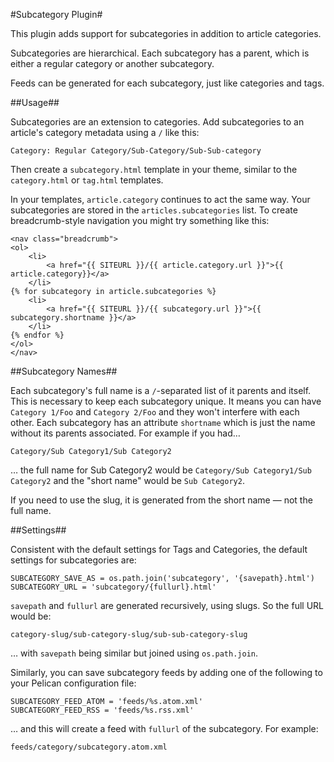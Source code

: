 #Subcategory Plugin#

This plugin adds support for subcategories in addition to article categories.

Subcategories are hierarchical. Each subcategory has a parent, which is either a
regular category or another subcategory.

Feeds can be generated for each subcategory, just like categories and tags.

##Usage##

Subcategories are an extension to categories. Add subcategories to an article's
category metadata using a `/` like this:

    Category: Regular Category/Sub-Category/Sub-Sub-category

Then create a `subcategory.html` template in your theme, similar to the
`category.html` or `tag.html` templates.

In your templates, `article.category` continues to act the same way. Your
subcategories are stored in the `articles.subcategories` list. To create
breadcrumb-style navigation you might try something like this:

    <nav class="breadcrumb">
    <ol>
        <li>
            <a href="{{ SITEURL }}/{{ article.category.url }}">{{ article.category}}</a>
        </li>
    {% for subcategory in article.subcategories %}
        <li>
            <a href="{{ SITEURL }}/{{ subcategory.url }}">{{ subcategory.shortname }}</a>
        </li>
    {% endfor %}
    </ol>
    </nav>

##Subcategory Names##

Each subcategory's full name is a `/`-separated list of it parents and itself.
This is necessary to keep each subcategory unique. It means you can have
`Category 1/Foo` and `Category 2/Foo` and they won't interfere with each other.
Each subcategory has an attribute `shortname` which is just the name without
its parents associated. For example if you had…

    Category/Sub Category1/Sub Category2

… the full name for Sub Category2 would be `Category/Sub Category1/Sub Category2` and
the "short name" would be `Sub Category2`.

If you need to use the slug, it is generated from the short name — not the full
name.

##Settings##

Consistent with the default settings for Tags and Categories, the default
settings for subcategories are:

    SUBCATEGORY_SAVE_AS = os.path.join('subcategory', '{savepath}.html')
    SUBCATEGORY_URL = 'subcategory/{fullurl}.html'

`savepath` and `fullurl` are generated recursively, using slugs. So the full
URL would be:

    category-slug/sub-category-slug/sub-sub-category-slug

… with `savepath` being similar but joined using `os.path.join`.

Similarly, you can save subcategory feeds by adding one of the following
to your Pelican configuration file:

    SUBCATEGORY_FEED_ATOM = 'feeds/%s.atom.xml'
    SUBCATEGORY_FEED_RSS = 'feeds/%s.rss.xml'

… and this will create a feed with `fullurl` of the subcategory. For example:

    feeds/category/subcategory.atom.xml
